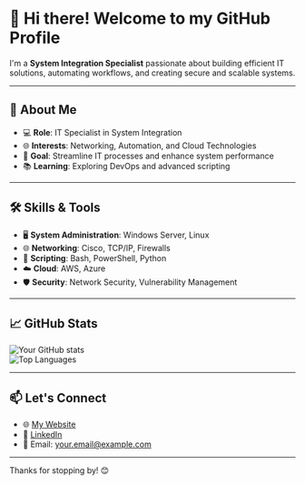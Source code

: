 # 👋 Hi there! Welcome to my GitHub Profile

I'm a **System Integration Specialist** passionate about building efficient IT solutions, automating workflows, and creating secure and scalable systems.

---

## 🚀 About Me
- 💻 **Role**: IT Specialist in System Integration
- 🌐 **Interests**: Networking, Automation, and Cloud Technologies
- 🎯 **Goal**: Streamline IT processes and enhance system performance
- 📚 **Learning**: Exploring DevOps and advanced scripting

---

## 🛠️ Skills & Tools
- 🖥️ **System Administration**: Windows Server, Linux  
- 🌐 **Networking**: Cisco, TCP/IP, Firewalls  
- 🔧 **Scripting**: Bash, PowerShell, Python  
- ☁️ **Cloud**: AWS, Azure  
- 🛡️ **Security**: Network Security, Vulnerability Management  

---

## 📈 GitHub Stats  
![Your GitHub stats](https://github-readme-stats.vercel.app/api?username=YourUsername&show_icons=true&theme=radical)  
![Top Languages](https://github-readme-stats.vercel.app/api/top-langs/?username=YourUsername&layout=compact&theme=radical)

---

## 📫 Let's Connect
- 🌐 [My Website](https://yourwebsite.com)  
- 💼 [LinkedIn](https://linkedin.com/in/yourprofile)  
- 📧 Email: your.email@example.com  

---

Thanks for stopping by! 😊
